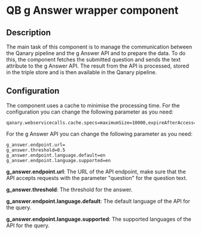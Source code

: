 # QB g Answer wrapper component

## Description

The main task of this component is to manage the communication between the Qanary pipeline and the g Answer API and to prepare the data. To do this, the component fetches the submitted question and sends the text attribute to the g Answer API. The result from the API is processed, stored in the triple store and is then available in the Qanary pipeline.

## Configuration

The component uses a cache to minimise the processing time.
For the configuration you can change the following parameter as you need:
```
qanary.webservicecalls.cache.specs=maximumSize=10000,expireAfterAccess=3600s
```

For the g Answer API you can change the following parameter as you need:
```
g_answer.endpoint.url=
g_answer.threshold=0.5
g_answer.endpoint.language.default=en
g_answer.endpoint.language.supported=en
```

**g_answer.endpoint.url**: The URL of the API endpoint,
make sure that the API accepts requests with the parameter
"question" for the question text.

**g_answer.threshold**: The threshold for the answer.

**g_answer.endpoint.language.default**: The default language of the API for
the query.

**g_answer.endpoint.language.supported**: The supported languages of the API for
the query.
